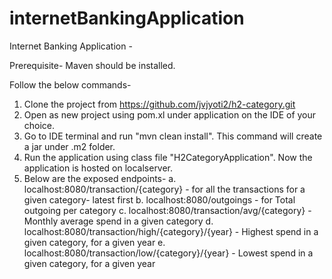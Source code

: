 # internetBankingApplication


Internet Banking Application -

Prerequisite- 
Maven should be installed.

Follow the below commands-
1. Clone the project from https://github.com/jvjyoti2/h2-category.git
2. Open as new project using pom.xl under application on the IDE of your choice.
3. Go to IDE terminal and run "mvn clean install". This command will create a jar under .m2 folder.
4. Run the application using class file "H2CategoryApplication". Now the application is hosted on localserver.
5. Below are the exposed endpoints-
	a. localhost:8080/transaction/{category} - for all the transactions for a given category- latest first
	b. localhost:8080/outgoings - for Total outgoing per category
	c. localhost:8080/transaction/avg/{category} - Monthly average spend in a given category
	d. localhost:8080/transaction/high/{category}/{year} - Highest spend in a given category, for a given year
	e. localhost:8080/transaction/low/{category}/{year} - Lowest spend in a given category, for a given year